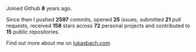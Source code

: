 Joined Github **8** years ago.

Since then I pushed **2597** commits, opened **25** issues, submitted **21** pull requests, received **158** stars across **72** personal projects and contributed to **15** public repositories.

Find out more about me on [lukasbach.com](https://lukasbach.com)
